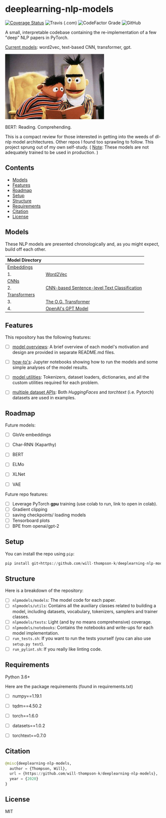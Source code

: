 # deeplearning-nlp-models
[![Coverage Status](https://coveralls.io/repos/github/will-thompson-k/deeplearning-nlp-models/badge.svg?branch=master)](https://coveralls.io/github/will-thompson-k/deeplearning-nlp-models?branch=master)
![Travis (.com)](https://img.shields.io/travis/com/will-thompson-k/deeplearning-nlp-models)
![CodeFactor Grade](https://img.shields.io/codefactor/grade/github/will-thompson-k/deeplearning-nlp-models)
![GitHub](https://img.shields.io/github/license/will-thompson-k/deeplearning-nlp-models)

A small, interpretable codebase containing the re-implementation of a few "deep" NLP papers in PyTorch.

<ins>Current models</ins>: word2vec, text-based CNN, transformer, gpt.

![Meta](media/bert.jpg)

BERT: Reading. Comprehending. 

This is a compact review for those interested in getting into the weeds of dl-nlp model architectures.
Other repos I found too sprawling to follow. This project sprung out of my own self-study. ( <ins>Note</ins>: These models are not adequately trained to be used in production. 
)

## Contents

- [Models](#Models)
- [Features](#Features)
- [Roadmap](#Roadmap)
- [Setup](#Setup)
- [Structure](#Structure)
- [Requirements](#Requirements)
- [Citation](#Citation)
- [License](#License)


## Models

These NLP models are presented chronologically and, as you might expect, build off each other.

|    Model Directory               |                           | 
| :-------------------- | :--------------------  | 
|  <ins>Embeddings</ins>|             | 
|  1. |  [Word2Vec](nlpmodels/notebooks/word2vec/README.md)   | 
|  <ins>CNNs</ins>|             | 
|  2. |  [CNN-based Sentence-level Text Classification](nlpmodels/notebooks/cnn/README.md)   | 
|  <ins>Transformers</ins> |                | 
|  3. |  [The O.G. Transformer](nlpmodels/notebooks/transformer/README.md)  | 
|  4. |  [OpenAI's GPT Model](nlpmodels/notebooks/gpt/README.md)  | 

## Features

This repository has the following features:

- [ ] <ins>model overviews</ins>: A brief overview of each model's motivation and design are provided in separate README.md files.
- [ ] <ins>how-to's</ins>: Jupyter notebooks showing how to run the models and some simple analyses of the model results.
- [ ] <ins>model utilities</ins>: Tokenizers, dataset loaders, dictionaries, and all the custom utilities required for each problem.
- [ ] <ins>multiple dataset APIs</ins>: Both *HuggingFaces* and *torchtext* (i.e. Pytorch) datasets are used in examples.


## Roadmap

Future models:

- [ ] GloVe embeddings
- [ ] Char-RNN (Kaparthy)
- [ ] BERT
- [ ] ELMo
- [ ] XLNet 
- [ ] VAE


Future repo features:

- [ ] Leverage PyTorch **gpu** training (use colab to run, link to open in colab).
- [ ] Gradient clipping
- [ ] saving checkpoints/ loading models
- [ ] Tensorboard plots
- [ ] BPE from openai/gpt-2

## Setup

You can install the repo using `pip`:

```python
pip install git+https://github.com/will-thompson-k/deeplearning-nlp-models 
```

## Structure

Here is a breakdown of the repository:

- [ ] `nlpmodels/models`: The model code for each paper.
- [ ] `nlpmodels/utils`: Contains all the auxiliary classes related to building a model, 
including datasets, vocabulary, tokenizers, samplers and trainer classes.
- [ ] `nlpmodels/tests`: Light (and by no means comprehensive) coverage.
- [ ] `nlpmodels/notebooks`: Contains the notebooks and write-ups for each model implementation.
- [ ] `run_tests.sh`: If you want to run the tests yourself (you can also use `setup.py test`).
- [ ] `run_pylint.sh`: If you really like linting code.

## Requirements

Python 3.6+

Here are the package requirements (found in requirements.txt)

- [ ] numpy==1.19.1
- [ ] tqdm==4.50.2
- [ ] torch==1.6.0
- [ ] datasets==1.0.2
- [ ] torchtext==0.7.0


## Citation

```python 
@misc{deeplearning-nlp-models,
  author = {Thompson, Will},
  url = {https://github.com/will-thompson-k/deeplearning-nlp-models},
  year = {2020}
}
```
## License

MIT